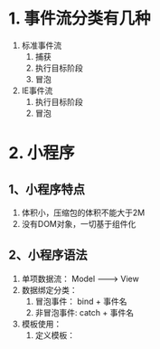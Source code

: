 # 1. 事件流分类有几种

1. 标准事件流
   1. 捕获
   2. 执行目标阶段
   3. 冒泡
2. IE事件流
   1. 执行目标阶段
   2. 冒泡

# 2. 小程序

## 1、小程序特点

1. 体积小，压缩包的体积不能大于2M
2. 没有DOM对象，一切基于组件化

## 2、小程序语法

1. 单项数据流： Model ---> View
2. 数据绑定分类：
   1. 冒泡事件： bind + 事件名
   2. 非冒泡事件: catch + 事件名
3. 模板使用：
   1. 定义模板： <template name='模板名' />
   2. 引入模板:
      1. 结构： <import src='模板路径' />
      2. 样式: @improt
   3. 使用模板: <template is='模板名' />
   4. 像模板导入数据: <template data='导入的数据' />
4. 

## 3、获取用户信息

1. Button组件弹出授权窗口
   1. Button需要设置标签属性： open-type='getUserInfo'
   2. 绑定事件： bindgetuserinfo =  callback（userInfoObj）
   3. 授权的动作只发生一次
2. wx.getUserInfo()获取用户信息
   1. 必须在用户授权之后使用，否则获取失败



## 4、真机调试流程

1. 点击真机调试
2. 手机扫码
3. 在手机上点击右上角的三点按钮
4. 打开调试面板

## 5、 IDE开发小程序

1. VScode

   1. 下载安装插件：
      1. minapp
         1. 支持小程序组件补全功能，但补全功能不算完整
      2. wechat-snippet
         1. 也是代码补全，可以认为是上一个插件的互补
         2. 亲测后，建议两个都安装
      3. wxml
         1. 代码高亮显示
         2. 代码格式化
         3. 临床测试没有啥明显好处，可自行测试一下

2. webstorm

   1. 设置wxml识别

      ![](C:\Users\13852\Desktop\课堂截图\小程序\webstorm设置wxml.png)

   2. 设置wxss识别

      ![](C:\Users\13852\Desktop\课堂截图\小程序\webstorm设置wxss.png)